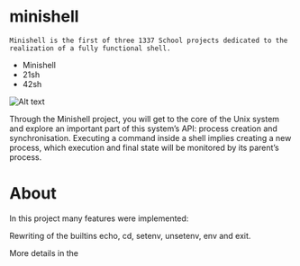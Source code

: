 # minishell
`Minishell is the first of three 1337 School projects dedicated to the realization of a fully functional shell.`

* Minishell
* 21sh
* 42sh

![Alt text](https://cdn1.imggmi.com/uploads/2019/12/10/57d990ed71559ec854dbb291dfe2025a-full.png)

Through the Minishell project, you will get to the core of the Unix system and explore an important part of this system’s API: process creation and synchronisation. Executing a command inside a shell implies creating a new process, which execution and final state will be monitored by its parent’s process.

# About

In this project many features were implemented:

Rewriting of the builtins echo, cd, setenv, unsetenv, env and exit.

More details in the 
